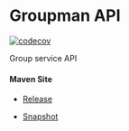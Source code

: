 # Groupman API

[![codecov](https://codecov.io/gh/bremersee/groupman-api/branch/master/graph/badge.svg)](https://codecov.io/gh/bremersee/groupman-api)

Group service API

#### Maven Site

- [Release](https://bremersee.github.io/groupman-api/index.html)

- [Snapshot](https://nexus.bremersee.org/repository/maven-sites/groupman-api/2.1.1-SNAPSHOT/index.html)
